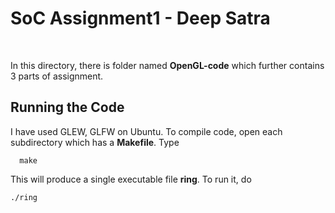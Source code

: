 # SoC Assignment1 - Deep Satra
<br>

In this directory, there is folder named **OpenGL-code** which further contains 3 parts of assignment.
<br>

## Running the Code

I have used GLEW, GLFW on Ubuntu. To compile code, open each subdirectory which has a **Makefile**. Type

      make

This will produce a single executable file **ring**. To run it, do 

    ./ring

